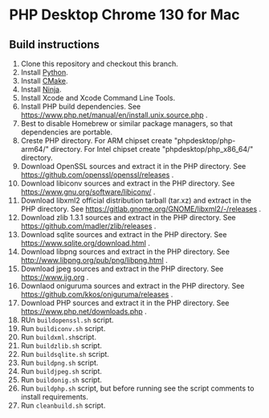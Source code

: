 # PHP Desktop Chrome 130 for Mac

## Build instructions

1. Clone this repository and checkout this branch.
1. Install [Python](https://www.python.org).
1. Install [CMake](https://cmake.org/).
1. Install [Ninja](https://github.com/ninja-build/ninja).
1. Install Xcode and Xcode Command Line Tools.
1. Install PHP build dependencies. See https://www.php.net/manual/en/install.unix.source.php .
1. Best to disable Homebrew or similar package managers, so that dependencies are portable.
1. Creste PHP directory. For ARM chipset create "phpdesktop/php-arm64/" directory. For Intel chipset create "phpdesktop/php_x86_64/" directory.
1. Download OpenSSL sources and extract it in the PHP directory. See https://github.com/openssl/openssl/releases .
1. Download libiconv sources and extract in the PHP directory. See https://www.gnu.org/software/libiconv/ .
1. Download libxml2 official distribution tarball (tar.xz) and extract in the PHP directory. See https://gitlab.gnome.org/GNOME/libxml2/-/releases .
1. Download zlib 1.3.1 sources and extract in the PHP directory. See https://github.com/madler/zlib/releases .
1. Download sqlite sources and extract in the PHP directory. See https://www.sqlite.org/download.html .
1. Download libpng sources and extract in the PHP directory. See http://www.libpng.org/pub/png/libpng.html .
1. Download jpeg sources and extract in the PHP directory. See https://www.ijg.org .
1. Downlaod oniguruma sources and extract in the PHP directory. See https://github.com/kkos/oniguruma/releases .
1. Download PHP sources and extract it in the PHP directory. See https://www.php.net/downloads.php .
1. RUn `buildopenssl.sh` script.
1. Run `buildiconv.sh` script.
1. Run `buildxml.sh`script.
1. Run `buildzlib.sh` script.
1. Run `buildsqlite.sh` script.
1. Run `buildpng.sh` script.
1. Run `buildjpeg.sh` script.
1. Run `buildonig.sh` script.
1. Run `buildphp.sh` script, but before running see the script comments to install requirements.
1. Run `cleanbuild.sh` script.
